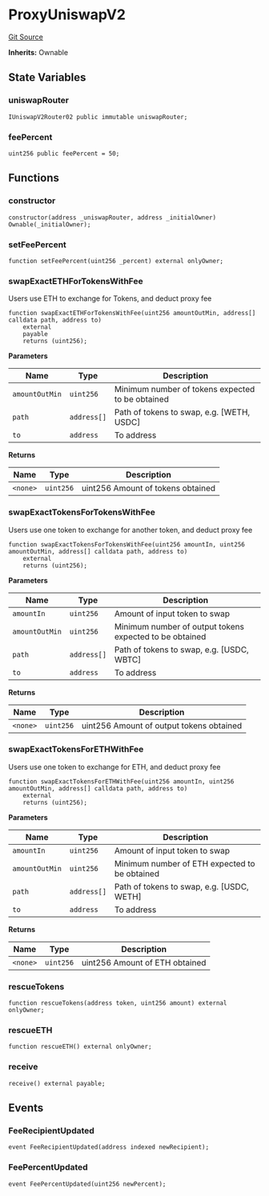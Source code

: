 # ProxyUniswapV2
[Git Source](https://github.com/EthanOK/swap-token/blob/13da3d986885cf1b59d407dc04bcb82ebe6d3dc8/src/ProxyUniswapV2.sol)

**Inherits:**
Ownable


## State Variables
### uniswapRouter

```solidity
IUniswapV2Router02 public immutable uniswapRouter;
```


### feePercent

```solidity
uint256 public feePercent = 50;
```


## Functions
### constructor


```solidity
constructor(address _uniswapRouter, address _initialOwner) Ownable(_initialOwner);
```

### setFeePercent


```solidity
function setFeePercent(uint256 _percent) external onlyOwner;
```

### swapExactETHForTokensWithFee

Users use ETH to exchange for Tokens, and deduct proxy fee


```solidity
function swapExactETHForTokensWithFee(uint256 amountOutMin, address[] calldata path, address to)
    external
    payable
    returns (uint256);
```
**Parameters**

|Name|Type|Description|
|----|----|-----------|
|`amountOutMin`|`uint256`| Minimum number of tokens expected to be obtained|
|`path`|`address[]`| Path of tokens to swap, e.g. [WETH, USDC]|
|`to`|`address`|To address|

**Returns**

|Name|Type|Description|
|----|----|-----------|
|`<none>`|`uint256`|uint256 Amount of tokens obtained|


### swapExactTokensForTokensWithFee

Users use one token to exchange for another token, and deduct proxy fee


```solidity
function swapExactTokensForTokensWithFee(uint256 amountIn, uint256 amountOutMin, address[] calldata path, address to)
    external
    returns (uint256);
```
**Parameters**

|Name|Type|Description|
|----|----|-----------|
|`amountIn`|`uint256`| Amount of input token to swap|
|`amountOutMin`|`uint256`| Minimum number of output tokens expected to be obtained|
|`path`|`address[]`| Path of tokens to swap, e.g. [USDC, WBTC]|
|`to`|`address`| To address|

**Returns**

|Name|Type|Description|
|----|----|-----------|
|`<none>`|`uint256`|uint256 Amount of output tokens obtained|


### swapExactTokensForETHWithFee

Users use one token to exchange for ETH, and deduct proxy fee


```solidity
function swapExactTokensForETHWithFee(uint256 amountIn, uint256 amountOutMin, address[] calldata path, address to)
    external
    returns (uint256);
```
**Parameters**

|Name|Type|Description|
|----|----|-----------|
|`amountIn`|`uint256`| Amount of input token to swap|
|`amountOutMin`|`uint256`| Minimum number of ETH expected to be obtained|
|`path`|`address[]`| Path of tokens to swap, e.g. [USDC, WETH]|
|`to`|`address`| To address|

**Returns**

|Name|Type|Description|
|----|----|-----------|
|`<none>`|`uint256`|uint256 Amount of ETH obtained|


### rescueTokens


```solidity
function rescueTokens(address token, uint256 amount) external onlyOwner;
```

### rescueETH


```solidity
function rescueETH() external onlyOwner;
```

### receive


```solidity
receive() external payable;
```

## Events
### FeeRecipientUpdated

```solidity
event FeeRecipientUpdated(address indexed newRecipient);
```

### FeePercentUpdated

```solidity
event FeePercentUpdated(uint256 newPercent);
```


